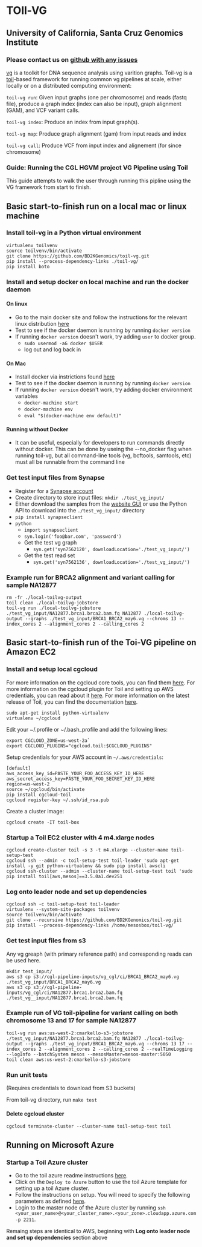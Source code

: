 # TOIl-VG
## University of California, Santa Cruz Genomics Institute
### Please contact us on [github with any issues](https://github.com/BD2KGenomics/toil-vg/issues/new)

[vg](https://github.com/vgteam/vg) is a toolkit for DNA sequence analysis using varition graphs.  Toil-vg is a [toil](https://github.com/BD2KGenomics/toil)-based framework for running common vg pipelines at scale, either locally or on a distributed computing environment: 

`toil-vg run`: Given input graphs (one per chromosome) and reads (fastq file), produce a graph index (index can also be input), graph alignment (GAM), and VCF variant calls. 

`toil-vg index`: Produce an index from input graph(s).

`toil-vg map`: Produce graph alignment (gam) from input reads and index

`toil-vg call`: Produce VCF from input index and alignement (for since chromosome)

### Guide: Running the CGL HGVM project VG Pipeline using Toil
This guide attempts to walk the user through running this pipline using the VG framework from start to finish.  

## Basic start-to-finish run on a local mac or linux machine

### Install toil-vg in a Python virtual environment

    virtualenv toilvenv
    source toilvenv/bin/activate
    git clone https://github.com/BD2KGenomics/toil-vg.git
    pip install --process-dependency-links ./toil-vg/
    pip install boto

### Install and setup docker on local machine and run the docker daemon
#### On linux
* Go to the main docker site and follow the instructions for the relevant linux distribution [here](https://docs.docker.com/engine/installation/linux/)
* Test to see if the docker daemon is running by running `docker version`
* If running `docker version` doesn't work, try adding `user` to docker group.
    * `sudo usermod -aG docker $USER`
    * log out and log back in

#### On Mac
* Install docker via instrictions found [here](https://docs.docker.com/docker-for-mac/)
* Test to see if the docker daemon is running by running `docker version`
* If running `docker version` doesn't work, try adding docker environment variables
    * `docker-machine start`
    * `docker-machine env`
    * `eval "$(docker-machine env default)"`
    
#### Running without Docker
* It can be useful, especially for developers to run commands directly without docker.  This can be done by useing the --no_docker flag when running toil-vg, but all command-line tools (vg, bcftools, samtools, etc) must all be runnable from the command line

### Get test input files from Synapse
* Register for a [Synapse account](https://www.synapse.org/#!RegisterAccount:0)
* Create directory to store input files: `mkdir ./test_vg_input/`
* Either download the samples from the [website GUI](https://www.synapse.org/#!Synapse:syn7562100) or use the Python API to download into the `./test_vg_input/` directory
* `pip install synapseclient`
* `python`
    * `import synapseclient`
    * `syn.login('foo@bar.com', 'password')`
    * Get the test vg graph
        * `syn.get('syn7562120', downloadLocation='./test_vg_input/')`
    * Get the test read set
        * `syn.get('syn7562136', downloadLocation='./test_vg_input/')`

### Example run for BRCA2 alignment and variant calling for sample NA12877
    rm -fr ./local-toilvg-output
    toil clean ./local-toilvg-jobstore
    toil-vg run ./local-toilvg-jobstore ./test_vg_input/NA12877.brca1.brca2.bam.fq NA12877 ./local-toilvg-output --graphs ./test_vg_input/BRCA1_BRCA2_may6.vg --chroms 13 --index_cores 2 --alignment_cores 2 --calling_cores 2 


## Basic start-to-finish run of the Toi-VG pipeline on Amazon EC2

### Install and setup local cgcloud

For more information on the cgcloud core tools, you can find them [here](https://github.com/BD2KGenomics/cgcloud/blob/master/README.md).
For more information on the cgcloud plugin for Toil and setting up AWS credentials, you can read about it [here](https://github.com/BD2KGenomics/cgcloud/blob/master/toil/README.rst).
For more information on the latest release of Toil, you can find the documentation [here](http://toil.readthedocs.io/en/latest/).

    sudo apt-get install python-virtualenv
    virtualenv ~/cgcloud

Edit your ~/.profile or ~/.bash_profile and add the following lines:

    export CGCLOUD_ZONE=us-west-2a`
    export CGCLOUD_PLUGINS="cgcloud.toil:$CGCLOUD_PLUGINS"

Setup credentials for your AWS account in `~/.aws/credentials`:
    
    [default]
    aws_access_key_id=PASTE_YOUR_FOO_ACCESS_KEY_ID_HERE
    aws_secret_access_key=PASTE_YOUR_FOO_SECRET_KEY_ID_HERE
    region=us-west-2
    source ~/cgcloud/bin/activate
    pip install cgcloud-toil
    cgcloud register-key ~/.ssh/id_rsa.pub
 
 Create a cluster image:
 
    cgcloud create -IT toil-box
     

### Startup a Toil EC2 cluster with 4 m4.xlarge nodes

    cgcloud create-cluster toil -s 3 -t m4.xlarge --cluster-name toil-setup-test
    cgcloud ssh --admin -c toil-setup-test toil-leader 'sudo apt-get install -y git python-virtualenv && sudo pip install awscli
    cgcloud ssh-cluster --admin --cluster-name toil-setup-test toil 'sudo pip install toil[aws,mesos]==3.5.0a1.dev251

### Log onto leader node and set up dependencies

    cgcloud ssh -c toil-setup-test toil-leader
    virtualenv --system-site-packages toilvenv
    source toilvenv/bin/activate
    git clone --recursive https://github.com/BD2KGenomics/toil-vg.git
    pip install --process-dependency-links /home/mesosbox/toil-vg/`

### Get test input files from s3
Any vg greaph (with primary reference path) and corresponding reads can be used here.   

    mkdir test_input/
    aws s3 cp s3://cgl-pipeline-inputs/vg_cgl/ci/BRCA1_BRCA2_may6.vg ./test_vg_input/BRCA1_BRCA2_may6.vg
    aws s3 cp s3://cgl-pipeline-inputs/vg_cgl/ci/NA12877.brca1.brca2.bam.fq ./test_vg__input/NA12877.brca1.brca2.bam.fq

### Example run of VG toil-pipeline for variant calling on both chromosome 13 and 17 for sample NA12877

    toil-vg run aws:us-west-2:cmarkello-s3-jobstore ./test_vg_input/NA12877.brca1.brca2.bam.fq NA12877 ./local-toilvg-output --graphs ./test_vg_input/BRCA1_BRCA2_may6.vg --chroms 13 17 --index_cores 2 --alignment_cores 2 --calling_cores 2 --realTimeLogging --logInfo --batchSystem mesos --mesosMaster=mesos-master:5050
    toil clean aws:us-west-2:cmarkello-s3-jobstore 
    
### Run unit tests
(Requires credentials to download from S3 buckets)

From toil-vg directory, run `make test`
    
#### Delete cgcloud cluster

    cgcloud terminate-cluster --cluster-name toil-setup-test toil

## Running on Microsoft Azure

### Startup a Toil Azure cluster

- Go to the toil azure readme instructions [here](https://github.com/BD2KGenomics/toil/tree/master/contrib/azure#mesos-cluster-with-toil).
- Click on the `Deploy to Azure` button to use the toil Azure template for setting up a toil Azure cluster.
- Follow the instructions on setup. You will need to specify the following parameters as defined [here](https://github.com/BD2KGenomics/toil/tree/master/contrib/azure#template-parameters).
- Login to the master node of the Azure cluster by running `ssh <your_user_name>@<your_cluster_name>.<your_zone>.cloudapp.azure.com -p 2211`.

Remaing steps are identical to AWS, beginning with **Log onto leader node and set up dependencies** section above
